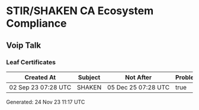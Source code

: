 # STIR/SHAKEN CA Ecosystem Compliance

## Voip Talk

### Leaf Certificates

| Created At | Subject | Not After | Problems | Link |
|------------|---------|-----------|----------|------|
| 02&#160;Sep&#160;23&#160;07:28&#160;UTC | SHAKEN | 05&#160;Dec&#160;25&#160;07:28&#160;UTC | true | [view](../CERTS/863f7f6be0509898380506df0f55c99d981f4f606105164b4e61857d93616ddc/README.md) |


Generated: 24 Nov 23 11:17 UTC